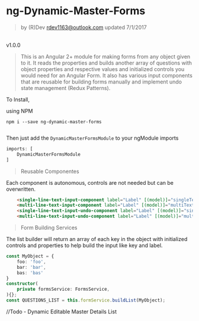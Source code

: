 # ng-Dynamic-Master-Forms
>by (R)Dev rdev1163@outlook.com
updated 7/1/2017
<br>
v1.0.0

>This is an Angular 2+ module for making forms from any object given to it. It reads the properties and builds another array of questions with object properties and respective values and initialized controls you would need for an Angular Form. It also has various input components that are reusable for building forms manually and implement undo state management (Redux Patterns).
 
 To Install, 
  
  using NPM

```shell
npm i --save ng-dynamic-master-forms
    
```
Then just add the `DynamicMasterFormsModule` to your ngModule imports

```typescript
imports: [
    DynamicMasterFormsModule
]    
```
> Reusable Componentes

Each component is autonomous, controls are not needed but can be overwritten.
```html
    <single-line-text-input-component label="Label" [(model)]="singleText" placeholder="placeholder" [control]="singleDemoControl" ></single-line-text-input-component>
    <multi-line-text-input-component label="Label" [(model)]="multiText" placeholder="placeholder" [control]="multiDemoControl" ></multi-line-text-input-component>
    <single-line-text-input-undo-component label="Label" [(model)]="singleUndoText" placeholder="placeholder" [control]="singleDemoControl" ></single-line-text-input-undo-component>
    <multi-line-text-input-undo-component label="Label" [(model)]="multiUndoText" placeholder="placeholder" [control]="multiDemoUndoControl"></multi-line-text-input-undo-component>

```

> Form Building Services

The list builder will return an array of each key in the object with initialized controls and properties to help build the input like key and label.
```typescript
const MyObject = {
	foo: 'foo',
	bar: 'bar',
	bas: 'bas'
}
constructor(
	private formsService: FormsService,
){};
const QUESTIONS_LIST = this.formService.buildList(MyObject);
```  
//Todo - Dynamic Editable Master Details List
  
 
